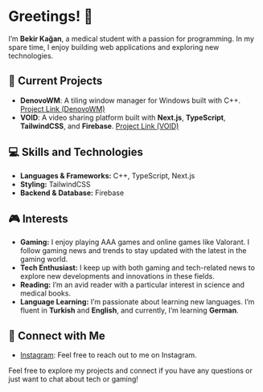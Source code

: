 # Greetings! 👋

I’m **Bekir Kağan**, a medical student with a passion for programming. In my spare time, I enjoy building web applications and exploring new technologies.

## 🚀 Current Projects
- **DenovoWM**: A tiling window manager for Windows built with C++. [Project Link (DenovoWM)](https://github.com/BekirKagan/DenovoWM)
- **VOID**: A video sharing platform built with **Next.js**, **TypeScript**, **TailwindCSS**, and **Firebase**. [Project Link (VOID)](https://github.com/BekirKagan/VOID)
  
## 💻 Skills and Technologies
- **Languages & Frameworks:** C++, TypeScript, Next.js
- **Styling:** TailwindCSS
- **Backend & Database:** Firebase

## 🎮 Interests
- **Gaming:** I enjoy playing AAA games and online games like Valorant. I follow gaming news and trends to stay updated with the latest in the gaming world.
- **Tech Enthusiast:** I keep up with both gaming and tech-related news to explore new developments and innovations in these fields.
- **Reading:** I’m an avid reader with a particular interest in science and medical books. 
- **Language Learning:** I’m passionate about learning new languages. I’m fluent in **Turkish** and **English**, and currently, I’m learning **German**.

## 🌟 Connect with Me
- [Instagram](https://instagram.com/bekirkagankaraahmetoglu): Feel free to reach out to me on Instagram.

Feel free to explore my projects and connect if you have any questions or just want to chat about tech or gaming!

